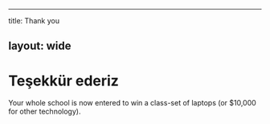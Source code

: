 * * *

title: Thank you

## layout: wide

# Teşekkür ederiz

Your whole school is now entered to win a class-set of laptops (or $10,000 for other technology).